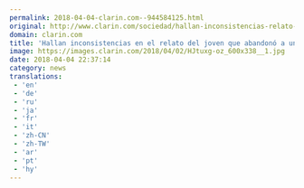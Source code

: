 ```yaml
---
permalink: 2018-04-04-clarin.com--944584125.html
original: http://www.clarin.com/sociedad/hallan-inconsistencias-relato-joven-abandono-chica-muerta-hospital_0_S1YSs6fif.html
domain: clarin.com
title: 'Hallan inconsistencias en el relato del joven que abandonó a una chica muerta en un hospital'
image: https://images.clarin.com/2018/04/02/HJtuxg-oz_600x338__1.jpg
date: 2018-04-04 22:37:14
category: news
translations: 
 - 'en'
 - 'de'
 - 'ru'
 - 'ja'
 - 'fr'
 - 'it'
 - 'zh-CN'
 - 'zh-TW'
 - 'ar'
 - 'pt'
 - 'hy'
---
```


